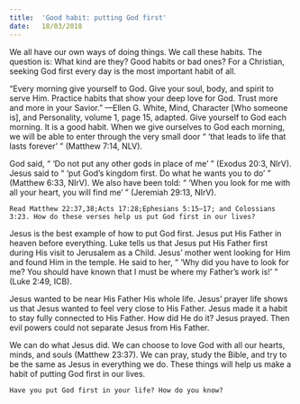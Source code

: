 ```yaml
---
title:  'Good habit: putting God first'
date:   18/03/2018
---
```


We all have our own ways of doing things. We call these habits. The question is: What kind are they? Good habits or bad ones? For a Christian, seeking God first every day is the most important habit of all. 

“Every morning give yourself to God. Give your soul, body, and spirit to serve Him. Practice habits that show your deep love for God. Trust more and more in your Savior.” —Ellen G. White, Mind, Character [Who someone is], and Personality, volume 1, page 15, adapted. Give yourself to God each morning. It is a good habit. When we give ourselves to God each morning, we will be able to enter through the very small door “ ‘that leads to life that lasts forever’ ” (Matthew 7:14, NLV). 

God said, “ ‘Do not put any other gods in place of me’ ” (Exodus 20:3, NIrV). Jesus said to “ ‘put God’s kingdom first. Do what he wants you to do’ ” (Matthew 6:33, NIrV). We also have been told: “ ‘When you look for me with all your heart, you will find me’ ” (Jeremiah 29:13, NIrV). 

`Read Matthew 22:37,38;Acts 17:28;Ephesians 5:15–17; and Colossians 3:23. How do these verses help us put God first in our lives?` 

Jesus is the best example of how to put God first. Jesus put His Father in heaven before everything. Luke tells us that Jesus put His Father first during His visit to Jerusalem as a Child. Jesus’ mother went looking for Him and found Him in the temple. He said to her, “ ‘Why did you have to look for me? You should have known that I must be where my Father’s work is!’ ” (Luke 2:49, ICB). 

Jesus wanted to be near His Father His whole life. Jesus’ prayer life shows us that Jesus wanted to feel very close to His Father. Jesus made it a habit to stay fully connected to His Father. How did He do it? Jesus prayed. Then evil powers could not separate Jesus from His Father. 

We can do what Jesus did. We can choose to love God with all our hearts, minds, and souls (Matthew 23:37). We can pray, study the Bible, and try to be the same as Jesus in everything we do. These things will help us make a habit of putting God first in our lives. 

`Have you put God first in your life? How do you know?`